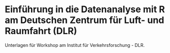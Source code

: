 Einführung in die Datenanalyse mit R am Deutschen Zentrum für Luft- und Raumfahrt (DLR)
==========

Unterlagen für Workshop am Institut für Verkehrsforschung - DLR.
